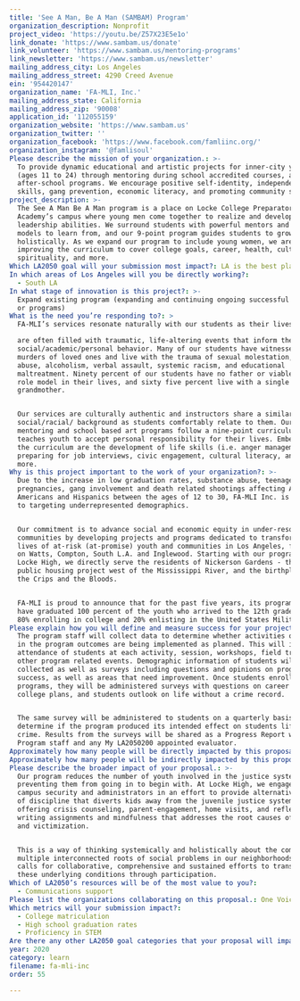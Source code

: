 ```yaml
---
title: 'See A Man, Be A Man (SAMBAM) Program'
organization_description: Nonprofit
project_video: 'https://youtu.be/Z57X23E5e1o'
link_donate: 'https://www.sambam.us/donate'
link_volunteer: 'https://www.sambam.us/mentoring-programs'
link_newsletter: 'https://www.sambam.us/newsletter'
mailing_address_city: Los Angeles
mailing_address_street: 4290 Creed Avenue
ein: '954420147'
organization_name: 'FA-MLI, Inc.'
mailing_address_state: California
mailing_address_zip: '90008'
application_id: '112055159'
organization_website: 'https://www.sambam.us'
organization_twitter: ''
organization_facebook: 'https://www.facebook.com/famliinc.org/'
organization_instagram: '@famlisoul'
Please describe the mission of your organization.: >-
  To provide dynamic educational and artistic projects for inner-city youth
  (ages 11 to 24) through mentoring during school accredited courses, and
  after-school programs. We encourage positive self-identity, independence
  skills, gang prevention, economic literacy, and promoting community safety.
project_description: >-
  The See A Man Be A Man program is a place on Locke College Preparatory
  Academy’s campus where young men come together to realize and develop their
  leadership abilities. We surround students with powerful mentors and role
  models to learn from, and our 9-point program guides students to grow
  holistically. As we expand our program to include young women, we are
  improving the curriculum to cover college goals, career, health, culture,
  spirituality, and more. 
Which LA2050 goal will your submission most impact?: LA is the best place to LEARN
In which areas of Los Angeles will you be directly working?:
  - South LA
In what stage of innovation is this project?: >-
  Expand existing program (expanding and continuing ongoing successful projects
  or programs)
What is the need you’re responding to?: >
  FA-MLI’s services resonate naturally with our students as their lives

  are often filled with traumatic, life-altering events that inform their
  social/academic/personal behavior. Many of our students have witnessed the
  murders of loved ones and live with the trauma of sexual molestation, drug
  abuse, alcoholism, verbal assault, systemic racism, and educational
  maltreatment. Ninety percent of our students have no father or viable male
  role model in their lives, and sixty five percent live with a single mother or
  grandmother. 


  Our services are culturally authentic and instructors share a similar
  social/racial/ background as students comfortably relate to them. Our unique
  mentoring and school based art programs follow a nine-point curriculum, which
  teaches youth to accept personal responsibility for their lives. Embedded in
  the curriculum are the development of life skills (i.e. anger management),
  preparing for job interviews, civic engagement, cultural literacy, and much
  more. 
Why is this project important to the work of your organization?: >-
  Due to the increase in low graduation rates, substance abuse, teenage
  pregnancies, gang involvement and death related shootings affecting African
  Americans and Hispanics between the ages of 12 to 30, FA-MLI Inc. is dedicated
  to targeting underrepresented demographics.  


  Our commitment is to advance social and economic equity in under-resourced
  communities by developing projects and programs dedicated to transforming the
  lives of at-risk (at-promise) youth and communities in Los Angeles, focusing
  on Watts, Compton, South L.A. and Inglewood. Starting with our program at
  Locke High, we directly serve the residents of Nickerson Gardens - the largest
  public housing project west of the Mississippi River, and the birthplace of
  the Crips and the Bloods.


  FA-MLI is proud to announce that for the past five years, its program efforts
  have graduated 100 percent of the youth who arrived to the 12th grade, with
  80% enrolling in college and 20% enlisting in the United States Military. 
Please explain how you will define and measure success for your project.: >-
  The program staff will collect data to determine whether activities outlined
  in the program outcomes are being implemented as planned. This will include
  attendance of students at each activity, session, workshops, field trips, and
  other program related events. Demographic information of students will be
  collected as well as surveys including questions and opinions on program
  success, as well as areas that need improvement. Once students enroll in the
  programs, they will be administered surveys with questions on career goals,
  college plans, and students outlook on life without a crime record. 


  The same survey will be administered to students on a quarterly basis to
  determine if the program produced its intended effect on students life without
  crime. Results from the surveys will be shared as a Progress Report with
  Program staff and any My LA2050200 appointed evaluator.
Approximately how many people will be directly impacted by this proposal?: '325'
Approximately how many people will be indirectly impacted by this proposal?: '4500'
Please describe the broader impact of your proposal.: >-
  Our program reduces the number of youth involved in the justice system by
  preventing them from going in to begin with. At Locke High, we engage with
  campus security and administrators in an effort to provide alternative methods
  of discipline that diverts kids away from the juvenile justice system by
  offering crisis counseling, parent-engagement, home visits, and reflective
  writing assignments and mindfulness that addresses the root causes of crime
  and victimization.


  This is a way of thinking systemically and holistically about the complex,
  multiple interconnected roots of social problems in our neighborhoods. It
  calls for collaborative, comprehensive and sustained efforts to transform
  these underlying conditions through participation. 
Which of LA2050’s resources will be of the most value to you?:
  - Communications support
Please list the organizations collaborating on this proposal.: One Voice
Which metrics will your submission impact?:
  - College matriculation
  - High school graduation rates
  - Proficiency in STEM
Are there any other LA2050 goal categories that your proposal will impact?: []
year: 2020
category: learn
filename: fa-mli-inc
order: 55

---
```

